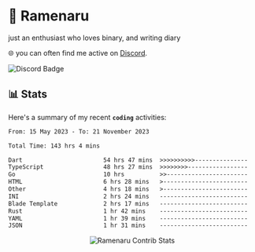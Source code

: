 # 🍜 Ramenaru
just an enthusiast who loves binary, and writing diary

🌐 you can often find me active on [Discord](https://discordapp.com/users/503291004200157185).

![Discord Badge](https://dcbadge.vercel.app/api/shield/503291004200157185)

## 📊 Stats

Here's a summary of my recent **`coding`** activities:

<!--START_SECTION:waka-->

```txt
From: 15 May 2023 - To: 21 November 2023

Total Time: 143 hrs 4 mins

Dart                       54 hrs 47 mins  >>>>>>>>>>---------------   38.29 %
TypeScript                 48 hrs 27 mins  >>>>>>>>-----------------   33.87 %
Go                         10 hrs          >>-----------------------   07.00 %
HTML                       6 hrs 28 mins   >------------------------   04.53 %
Other                      4 hrs 18 mins   >------------------------   03.01 %
INI                        2 hrs 24 mins   -------------------------   01.69 %
Blade Template             2 hrs 17 mins   -------------------------   01.60 %
Rust                       1 hr 42 mins    -------------------------   01.19 %
YAML                       1 hr 39 mins    -------------------------   01.16 %
JSON                       1 hr 31 mins    -------------------------   01.07 %
```

<!--END_SECTION:waka-->

<div style="text-align: center;">
   <img align="center" src="https://github-readme-streak-stats.herokuapp.com/?user=Ramenaru&theme=dark&card_width=520" alt="Ramenaru Contrib Stats" />
</div>



